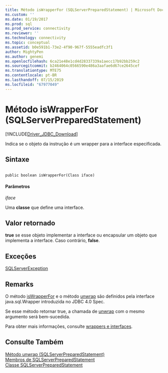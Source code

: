 ```yaml
---
title: Método isWrapperFor (SQLServerPreparedStatement) | Microsoft Docs
ms.custom: ''
ms.date: 01/19/2017
ms.prod: sql
ms.prod_service: connectivity
ms.reviewer: ''
ms.technology: connectivity
ms.topic: conceptual
ms.assetid: b0e591b1-73e2-4f90-967f-5555eadfc3f1
author: MightyPen
ms.author: genemi
ms.openlocfilehash: 6ca21e48e1cd4d28337339a1aecc17b92bb259c2
ms.sourcegitcommit: b2464064c0566590e486a3aafae6d67ce2645cef
ms.translationtype: MTE75
ms.contentlocale: pt-BR
ms.lasthandoff: 07/15/2019
ms.locfileid: "67977049"
---
```

# <a name="iswrapperfor-method-sqlserverpreparedstatement"></a>Método isWrapperFor (SQLServerPreparedStatement)
[!INCLUDE[Driver_JDBC_Download](../../../includes/driver_jdbc_download.md)]

  Indica se o objeto da instrução é um wrapper para a interface especificada.  
  
## <a name="syntax"></a>Sintaxe  
  
```  
  
public boolean isWrapperFor(Class iface)  
```  
  
#### <a name="parameters"></a>Parâmetros  
 *iface*  
  
 Uma **classe** que define uma interface.  
  
## <a name="return-value"></a>Valor retornado  
 **true** se esse objeto implementar a interface ou encapsular um objeto que implementa a interface. Caso contrário, **false**.  
  
## <a name="exceptions"></a>Exceções  
 [SQLServerException](../../../connect/jdbc/reference/sqlserverexception-class.md)  
  
## <a name="remarks"></a>Remarks  
 O método [isWrapperFor](../../../connect/jdbc/reference/iswrapperfor-method-sqlserverpreparedstatement.md) e o método [unwrap](../../../connect/jdbc/reference/unwrap-method-sqlserverpreparedstatement.md) são definidos pela interface java.sql.Wrapper introduzida no JDBC 4.0 Spec.  
  
 Se esse método retornar true, a chamada de [unwrap](../../../connect/jdbc/reference/unwrap-method-sqlserverpreparedstatement.md) com o mesmo argumento será bem-sucedida.  
  
 Para obter mais informações, consulte [wrappers e interfaces](../../../connect/jdbc/wrappers-and-interfaces.md).  
  
## <a name="see-also"></a>Consulte Também  
 [Método unwrap &#40;SQLServerPreparedStatement&#41;](../../../connect/jdbc/reference/unwrap-method-sqlserverpreparedstatement.md)   
 [Membros de SQLServerPreparedStatement](../../../connect/jdbc/reference/sqlserverpreparedstatement-members.md)   
 [Classe SQLServerPreparedStatement](../../../connect/jdbc/reference/sqlserverpreparedstatement-class.md)  
  
  
